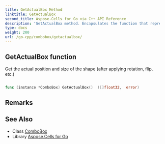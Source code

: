 ```yaml
---
title: GetActualBox Method 
linktitle: GetActualBox
second_title: Aspose.Cells for Go via C++ API Reference
description: 'GetActualBox method. Encapsulates the function that represents getactualbox in Go.'
type: docs
weight: 200
url: /go-cpp/combobox/getactualbox/
---
```


## GetActualBox function

Get the actual position and size of the shape (after applying rotation, flip, etc.)

```go

func (instance *ComboBox) GetActualBox()  ([]float32,  error) 

```

## Remarks


## See Also

* Class [ComboBox](../)
* Library [Aspose.Cells for Go](../../)
